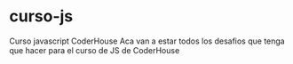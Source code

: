 # curso-js
Curso javascript CoderHouse
Aca van a estar todos los desafios que tenga que hacer para el curso de JS de CoderHouse
